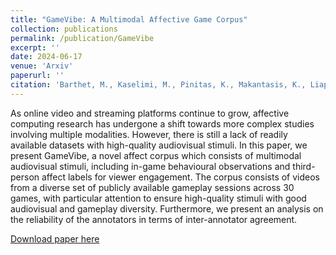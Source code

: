 ```yaml
---
title: "GameVibe: A Multimodal Affective Game Corpus"
collection: publications
permalink: /publication/GameVibe
excerpt: ''
date: 2024-06-17
venue: 'Arxiv'
paperurl: ''
citation: 'Barthet, M., Kaselimi, M., Pinitas, K., Makantasis, K., Liapis, A., & Yannakakis, G. N. (2024). GameVibe: A Multimodal Affective Game Corpus. arXiv preprint arXiv:2407.12787.'
---
```


As online video and streaming platforms continue to grow, affective computing research has undergone a shift towards more complex studies involving multiple modalities. However, there is still a lack of readily available datasets with high-quality audiovisual stimuli. In this paper, we present GameVibe, a novel affect corpus which consists of multimodal audiovisual stimuli, including in-game behavioural observations and third-person affect labels for viewer engagement. The corpus consists of videos from a diverse set of publicly available gameplay sessions across 30 games, with particular attention to ensure high-quality stimuli with good audiovisual and gameplay diversity. Furthermore, we present an analysis on the reliability of the annotators in terms of inter-annotator agreement.

[Download paper here](http://matt-barthet.github.io/files/GameVibe_Corpus.pdf)